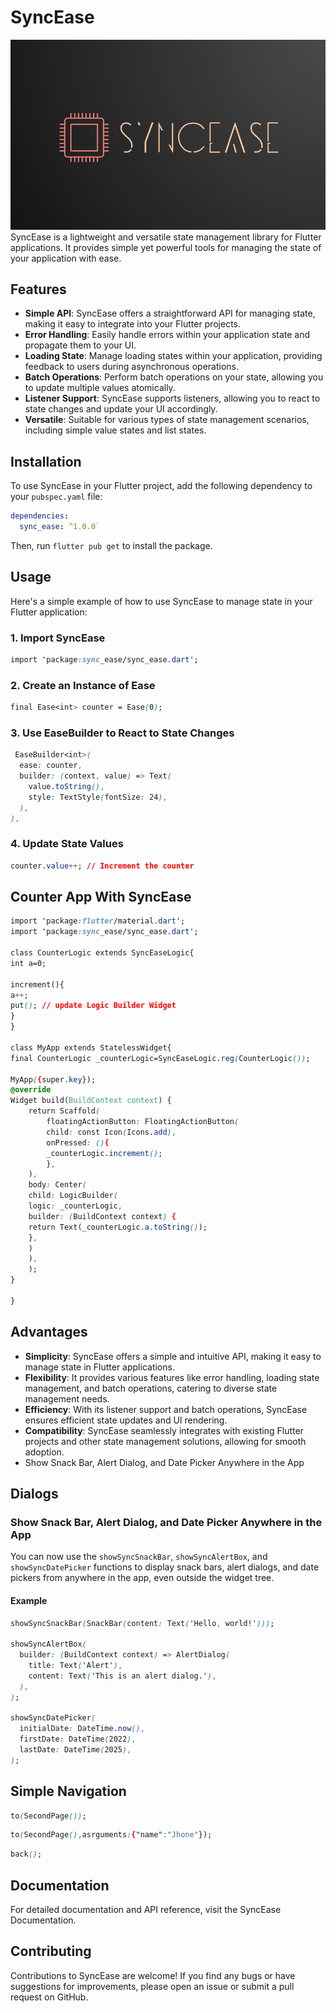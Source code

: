 
# SyncEase[](https://pub.dev/packages/sync_ease#syncease)

![enter image description here](https://raw.githubusercontent.com/muhsindev4/sync_ease/main/Screenshot%202023-09-26%20215731.png)  SyncEase is a lightweight and versatile state management library for Flutter applications. It provides simple yet powerful tools for managing the state of your application with ease.

## Features[](https://pub.dev/packages/sync_ease#features)

-   **Simple API**: SyncEase offers a straightforward API for managing state, making it easy to integrate into your Flutter projects.
-   **Error Handling**: Easily handle errors within your application state and propagate them to your UI.
-   **Loading State**: Manage loading states within your application, providing feedback to users during asynchronous operations.
-   **Batch Operations**: Perform batch operations on your state, allowing you to update multiple values atomically.
-   **Listener Support**: SyncEase supports listeners, allowing you to react to state changes and update your UI accordingly.
-   **Versatile**: Suitable for various types of state management scenarios, including simple value states and list states.

## Installation[](https://pub.dev/packages/sync_ease#installation)

To use SyncEase in your Flutter project, add the following dependency to your  `pubspec.yaml`  file:

```yaml
dependencies:
  sync_ease: ^1.0.0`

```

Then, run  `flutter pub get`  to install the package.

## Usage[](https://pub.dev/packages/sync_ease#usage)

Here's a simple example of how to use SyncEase to manage state in your Flutter application:

### 1. Import SyncEase[](https://pub.dev/packages/sync_ease#1-import-syncease)

```css
import 'package:sync_ease/sync_ease.dart';

```

### 2. Create an Instance of Ease[](https://pub.dev/packages/sync_ease#2-create-an-instance-of-ease)

```css
final Ease<int> counter = Ease(0);

```

### 3. Use EaseBuilder to React to State Changes[](https://pub.dev/packages/sync_ease#3-use-easebuilder-to-react-to-state-changes)

```css
 EaseBuilder<int>(
  ease: counter,
  builder: (context, value) => Text(
    value.toString(),
    style: TextStyle(fontSize: 24),
  ),
),

```

### 4. Update State Values[](https://pub.dev/packages/sync_ease#4-update-state-values)

```css
counter.value++; // Increment the counter
```

## Counter App With SyncEase[](https://pub.dev/packages/sync_ease#counter-app-with-syncease)

```css
import 'package:flutter/material.dart';  
import 'package:sync_ease/sync_ease.dart';  
  
class CounterLogic extends SyncEaseLogic{  
int a=0;  
  
increment(){  
a++;  
put(); // update Logic Builder Widget  
}  
}  
  
class MyApp extends StatelessWidget{  
final CounterLogic _counterLogic=SyncEaseLogic.reg(CounterLogic());  
  
MyApp({super.key});  
@override  
Widget build(BuildContext context) {  
	return Scaffold(  
		floatingActionButton: FloatingActionButton(  
		child: const Icon(Icons.add),  
		onPressed: (){  
		_counterLogic.increment();  
		},  
	),  
	body: Center(  
	child: LogicBuilder(  
	logic: _counterLogic,  
	builder: (BuildContext context) {  
	return Text(_counterLogic.a.toString());  
	},  
	)  
	),  
	);  
}  
  
}

```

## Advantages[](https://pub.dev/packages/sync_ease#advantages)

-   **Simplicity**: SyncEase offers a simple and intuitive API, making it easy to manage state in Flutter applications.
-   **Flexibility**: It provides various features like error handling, loading state management, and batch operations, catering to diverse state management needs.
-   **Efficiency**: With its listener support and batch operations, SyncEase ensures efficient state updates and UI rendering.
-   **Compatibility**: SyncEase seamlessly integrates with existing Flutter projects and other state management solutions, allowing for smooth adoption.
- Show Snack Bar, Alert Dialog, and Date Picker Anywhere in the App


## Dialogs

### Show Snack Bar, Alert Dialog, and Date Picker Anywhere in the App

You can now use the `showSyncSnackBar`, `showSyncAlertBox`, and `showSyncDatePicker` functions to display snack bars, alert dialogs, and date pickers from anywhere in the app, even outside the widget tree.

#### Example

```css
showSyncSnackBar(SnackBar(content: Text('Hello, world!')));

showSyncAlertBox(
  builder: (BuildContext context) => AlertDialog(
    title: Text('Alert'),
    content: Text('This is an alert dialog.'),
  ),
);

showSyncDatePicker(
  initialDate: DateTime.now(),
  firstDate: DateTime(2022),
  lastDate: DateTime(2025),
);

```


## Simple Navigation
```css
to(SecondPage());
```

```css
to(SecondPage(),asrguments:{"name":"Jhone"});
```

```css
back();
```

## Documentation[](https://pub.dev/packages/sync_ease#documentation)

For detailed documentation and API reference, visit the SyncEase Documentation.

## Contributing[](https://pub.dev/packages/sync_ease#contributing)

Contributions to SyncEase are welcome! If you find any bugs or have suggestions for improvements, please open an issue or submit a pull request on GitHub.